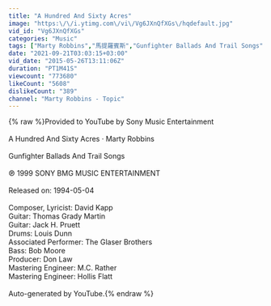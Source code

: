 ```yaml
---
title: "A Hundred And Sixty Acres"
image: "https:\/\/i.ytimg.com\/vi\/Vg6JXnQfXGs\/hqdefault.jpg"
vid_id: "Vg6JXnQfXGs"
categories: "Music"
tags: ["Marty Robbins","馬提羅賓斯","Gunfighter Ballads And Trail Songs"]
date: "2021-09-21T03:03:15+03:00"
vid_date: "2015-05-26T13:11:06Z"
duration: "PT1M41S"
viewcount: "773680"
likeCount: "5608"
dislikeCount: "389"
channel: "Marty Robbins - Topic"
---
```

{% raw %}Provided to YouTube by Sony Music Entertainment<br /><br />A Hundred And Sixty Acres · Marty Robbins<br /><br />Gunfighter Ballads And Trail Songs<br /><br />℗ 1999 SONY BMG MUSIC ENTERTAINMENT<br /><br />Released on: 1994-05-04<br /><br />Composer, Lyricist: David Kapp<br />Guitar: Thomas Grady Martin<br />Guitar: Jack H. Pruett<br />Drums: Louis Dunn<br />Associated  Performer: The Glaser Brothers<br />Bass: Bob Moore<br />Producer: Don Law<br />Mastering  Engineer: M.C. Rather<br />Mastering  Engineer: Hollis Flatt<br /><br />Auto-generated by YouTube.{% endraw %}

